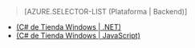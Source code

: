 ﻿> [AZURE.SELECTOR-LIST (Plataforma | Backend)]
- [(C# de Tienda Windows | .NET)](mobile-services-dotnet-backend-windows-store-dotnet-aad-graph-info.md)
- [(C# de Tienda Windows | JavaScript)](mobile-services-javascript-backend-windows-store-dotnet-aad-graph-info.md)

<!--HONumber=42-->

